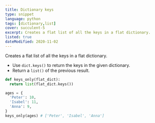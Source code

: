 ```yaml
---
title: Dictionary keys
type: snippet
language: python
tags: [dictionary,list]
cover: succulent-5
excerpt: Creates a flat list of all the keys in a flat dictionary.
listed: true
dateModified: 2020-11-02
---
```


Creates a flat list of all the keys in a flat dictionary.

- Use `dict.keys()` to return the keys in the given dictionary.
- Return a `list()` of the previous result.

```py
def keys_only(flat_dict):
  return list(flat_dict.keys())

ages = {
  'Peter': 10,
  'Isabel': 11,
  'Anna': 9,
}
keys_only(ages) # ['Peter', 'Isabel', 'Anna']
```

